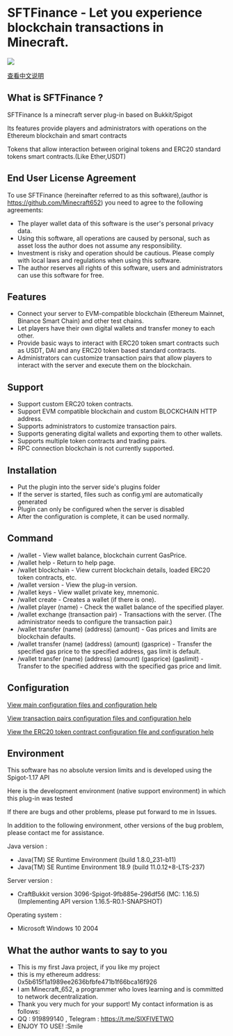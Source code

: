 # SFTFinance - Let you experience blockchain transactions in Minecraft.

![](https://s3.bmp.ovh/imgs/2021/10/55b4877df8628277.png)

[查看中文说明](/README_zh.md)

## What is SFTFinance ?

SFTFinance Is a minecraft server plug-in based on Bukkit/Spigot

Its features provide players and administrators with operations on the Ethereum blockchain and smart contracts

Tokens that allow interaction between original tokens and ERC20 standard tokens smart contracts.(Like Ether,USDT)

## End User License Agreement

To use SFTFinance (hereinafter referred to as this software),(author is https://github.com/Minecraft652) you need to agree to the following agreements:

- The player wallet data of this software is the user's personal privacy data.
- Using this software, all operations are caused by personal, such as asset loss the author does not assume any responsibility.
- Investment is risky and operation should be cautious. Please comply with local laws and regulations when using this software.
- The author reserves all rights of this software, users and administrators can use this software for free.

## Features

- Connect your server to EVM-compatible blockchain (Ethereum Mainnet, Binance Smart Chain) and other test chains.
- Let players have their own digital wallets and transfer money to each other.
- Provide basic ways to interact with ERC20 token smart contracts such as USDT, DAI and any ERC20 token based standard contracts.
- Administrators can customize transaction pairs that allow players to interact with the server and execute them on the blockchain.

## Support

- Support custom ERC20 token contracts.
- Support EVM compatible blockchain and custom BLOCKCHAIN HTTP address.
- Supports administrators to customize transaction pairs.
- Supports generating digital wallets and exporting them to other wallets.
- Supports multiple token contracts and trading pairs.
- RPC connection blockchain is not currently supported.

## Installation

- Put the plugin into the server side's plugins folder
- If the server is started, files such as config.yml are automatically generated
- Plugin can only be configured when the server is disabled
- After the configuration is complete, it can be used normally.

## Command

- /wallet - View wallet balance, blockchain current GasPrice.
- /wallet help - Return to help page.
- /wallet blockchain - View current blockchain details, loaded ERC20 token contracts, etc.
- /wallet version - View the plug-in version.
- /wallet keys - View wallet private key, mnemonic.
- /wallet create - Creates a wallet (if there is one).
- /wallet player (name) - Check the wallet balance of the specified player.
- /wallet exchange (transaction pair) - Transactions with the server. (The administrator needs to configure the transaction pair.)
- /wallet transfer (name) (address) (amount) - Gas prices and limits are blockchain defaults.
- /wallet transfer (name) (address) (amount) (gasprice) - Transfer the specified gas price to the specified address, gas limit is default.
- /wallet transfer (name) (address) (amount) (gasprice) (gaslimit) - Transfer to the specified address with the specified gas price and limit.

## Configuration

[View main configuration files and configuration help](/src/main/resources/config.yml)

[View transaction pairs configuration files and configuration help](/src/main/resources/exchange.yml)

[View the ERC20 token contract configuration file and configuration help](/src/main/resources/contract.yml)

## Environment

This software has no absolute version limits and is developed using the Spigot-1.17 API

Here is the development environment (native support environment) in which this plug-in was tested

If there are bugs and other problems, please put forward to me in Issues.

In addition to the following environment, other versions of the bug problem, please contact me for assistance.

Java version :

- Java(TM) SE Runtime Environment (build 1.8.0_231-b11)
- Java(TM) SE Runtime Environment 18.9 (build 11.0.12+8-LTS-237)

Server version : 

- CraftBukkit version 3096-Spigot-9fb885e-296df56 (MC: 1.16.5) (Implementing API version 1.16.5-R0.1-SNAPSHOT)

Operating system : 

- Microsoft Windows 10 2004

## What the author wants to say to you

- This is my first Java project, if you like my project
- this is my ethereum address: 0x5b615f1a1989ee2636bfbfe471b1f66bca16f926
- I am Minecraft_652, a programmer who loves learning and is committed to network decentralization.
- Thank you very much for your support! My contact information is as follows:
- QQ : 919899140 , Telegram : https://t.me/SIXFIVETWO
- ENJOY TO USE! :Smile
